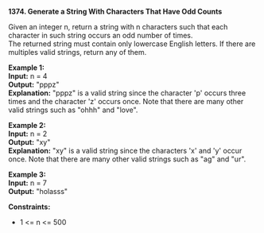 **1374. Generate a String With Characters That Have Odd Counts**  

Given an integer n, return a string with n characters such that each character in such string occurs an odd number of times.  
The returned string must contain only lowercase English letters. If there are multiples valid strings, return any of them.  

**Example 1:**  
**Input:** n = 4  
**Output:** "pppz"  
**Explanation:** "pppz" is a valid string since the character 'p' occurs three times and the character 'z' occurs once. Note that there are many other valid strings such as "ohhh" and "love".  

**Example 2:**  
**Input:** n = 2  
**Output:** "xy"  
**Explanation:** "xy" is a valid string since the characters 'x' and 'y' occur once. Note that there are many other valid strings such as "ag" and "ur".  

**Example 3:**  
**Input:** n = 7  
**Output:** "holasss"  

**Constraints:**
- 1 <= n <= 500